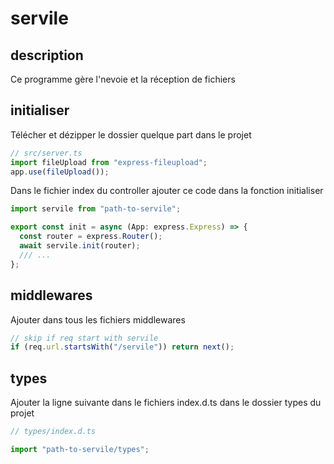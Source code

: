 # servile

## description

Ce programme gère l'nevoie et la réception de fichiers

## initialiser

Télécher et dézipper le dossier quelque part dans le projet

```typescript
// src/server.ts
import fileUpload from "express-fileupload";
app.use(fileUpload());
```

Dans le fichier index du controller ajouter
ce code dans la fonction initialiser

```typescript
import servile from "path-to-servile";

export const init = async (App: express.Express) => {
  const router = express.Router();
  await servile.init(router);
  /// ...
};
```

## middlewares

Ajouter dans tous les fichiers middlewares

```typescript
// skip if req start with servile
if (req.url.startsWith("/servile")) return next();
```

## types

Ajouter la ligne suivante dans le fichiers index.d.ts
dans le dossier types du projet

```typescript
// types/index.d.ts

import "path-to-servile/types";
```
